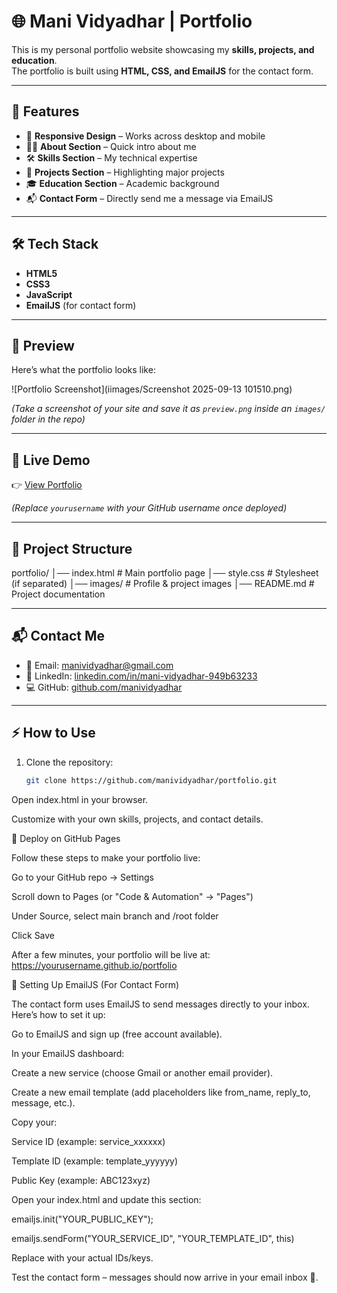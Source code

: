 # 🌐 Mani Vidyadhar | Portfolio

This is my personal portfolio website showcasing my **skills, projects, and education**.  
The portfolio is built using **HTML, CSS, and EmailJS** for the contact form.

---

## 🚀 Features
- 📌 **Responsive Design** – Works across desktop and mobile  
- 👨‍💻 **About Section** – Quick intro about me  
- 🛠️ **Skills Section** – My technical expertise  
- 📂 **Projects Section** – Highlighting major projects  
- 🎓 **Education Section** – Academic background  
- 📬 **Contact Form** – Directly send me a message via EmailJS  

---

## 🛠️ Tech Stack
- **HTML5**
- **CSS3**
- **JavaScript**
- **EmailJS** (for contact form)

---

## 📸 Preview
Here’s what the portfolio looks like:

![Portfolio Screenshot](iimages/Screenshot 2025-09-13 101510.png)

*(Take a screenshot of your site and save it as `preview.png` inside an `images/` folder in the repo)*

---

## 🔗 Live Demo
👉 [View Portfolio](https://manividyahar.github.io/portfolio)  

*(Replace `yourusername` with your GitHub username once deployed)*

---

## 📂 Project Structure
portfolio/
│── index.html # Main portfolio page
│── style.css # Stylesheet (if separated)
│── images/ # Profile & project images
│── README.md # Project documentation


---

## 📬 Contact Me
- 📧 Email: [manividyadhar@gmail.com](mailto:manividyadhar@gmail.com)  
- 🔗 LinkedIn: [linkedin.com/in/mani-vidyadhar-949b63233](https://www.linkedin.com/in/mani-vidyadhar-949b63233)  
- 💻 GitHub: [github.com/manividyadhar](https://github.com/manividyadhar)  

---

## ⚡ How to Use
1. Clone the repository:
   ```bash
   git clone https://github.com/manividyadhar/portfolio.git
Open index.html in your browser.

Customize with your own skills, projects, and contact details.

🚀 Deploy on GitHub Pages

Follow these steps to make your portfolio live:

Go to your GitHub repo → Settings

Scroll down to Pages (or "Code & Automation" → "Pages")

Under Source, select main branch and /root folder

Click Save

After a few minutes, your portfolio will be live at:
https://yourusername.github.io/portfolio

📧 Setting Up EmailJS (For Contact Form)

The contact form uses EmailJS to send messages directly to your inbox.
Here’s how to set it up:

Go to EmailJS
 and sign up (free account available).

In your EmailJS dashboard:

Create a new service (choose Gmail or another email provider).

Create a new email template (add placeholders like from_name, reply_to, message, etc.).

Copy your:

Service ID (example: service_xxxxxx)

Template ID (example: template_yyyyyy)

Public Key (example: ABC123xyz)

Open your index.html and update this section:

emailjs.init("YOUR_PUBLIC_KEY");

emailjs.sendForm("YOUR_SERVICE_ID", "YOUR_TEMPLATE_ID", this)


Replace with your actual IDs/keys.

Test the contact form – messages should now arrive in your email inbox 🎉.
